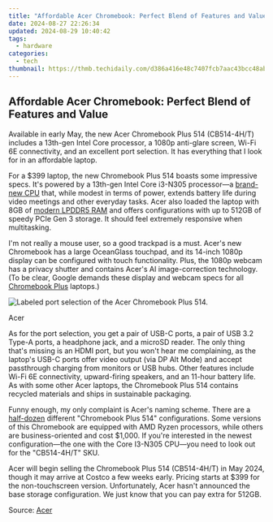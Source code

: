 ```yaml
---
title: "Affordable Acer Chromebook: Perfect Blend of Features and Value"
date: 2024-08-27 22:26:34
updated: 2024-08-29 10:40:42
tags:
  - hardware
categories:
  - tech
thumbnail: https://thmb.techidaily.com/d386a416e48c7407fcb7aac43bcc48ab905a8aa1d753be69ed2a2544fd8a3a51.jpg
---
```


## Affordable Acer Chromebook: Perfect Blend of Features and Value

Available in early May, the new Acer Chromebook Plus 514 (CB514-4H/T) includes a 13th-gen Intel Core processor, a 1080p anti-glare screen, Wi-Fi 6E connectivity, and an excellent port selection. It has everything that I look for in an affordable laptop.

 For a $399 laptop, the new Chromebook Plus 514 boasts some impressive specs. It's powered by a 13th-gen Intel Core i3-N305 processor—a [brand-new CPU](https://facebook-video-content.techidaily.com/elevate-your-profiles-visual-appeal-for-2024/) that, while modest in terms of power, extends battery life during video meetings and other everyday tasks. Acer also loaded the laptop with 8GB of [modern LPDDR5 RAM](https://instagram-video-recordings.techidaily.com/updated-2024-approved-discover-instagrams-free-filter-options-with-smart-searching-techniques/) and offers configurations with up to 512GB of speedy PCIe Gen 3 storage. It should feel extremely responsive when multitasking.

 I'm not really a mouse user, so a good trackpad is a must. Acer's new Chromebook has a large OceanGlass touchpad, and its 14-inch 1080p display can be configured with touch functionality. Plus, the 1080p webcam has a privacy shutter and contains Acer's AI image-correction technology. (To be clear, Google demands these display and webcam specs for all [Chromebook Plus](https://some-techniques.techidaily.com/in-2024-high-precision-display-unveiled-hp-dreamcolor-z32x/) laptops.)

![Labeled port selection of the Acer Chromebook Plus 514.](https://static1.howtogeekimages.com/wordpress/wp-content/uploads/2024/04/28.jpg) 

Acer

 As for the port selection, you get a pair of USB-C ports, a pair of USB 3.2 Type-A ports, a headphone jack, and a microSD reader. The only thing that's missing is an HDMI port, but you won't hear me complaining, as the laptop's USB-C ports offer video output (via DP Alt Mode) and accept passthrough charging from monitors or USB hubs. Other features include Wi-Fi 6E connectivity, upward-firing speakers, and an 11-hour battery life. As with some other Acer laptops, the Chromebook Plus 514 contains recycled materials and ships in sustainable packaging.

 Funny enough, my only complaint is Acer's naming scheme. There are a [half-dozen](https://www.acer.com/us-en/chromebooks) different "Chromebook Plus 514" configurations. Some versions of this Chromebook are equipped with AMD Ryzen processors, while others are business-oriented and cost $1,000\. If you're interested in the newest configuration—the one with the Core I3-N305 CPU—you need to look out for the "CB514-4H/T" SKU.

 Acer will begin selling the Chromebook Plus 514 (CB514-4H/T) in May 2024, though it may arrive at Costco a few weeks early. Pricing starts at $399 for the non-touchscreen version. Unfortunately, Acer hasn't announced the base storage configuration. We just know that you can pay extra for 512GB.

 Source: [Acer](https://news.acer.com/acer-expands-chromebook-plus-laptop-lineup-with-new-14-inch-model-powered-by-intel-core-processors)

<ins class="adsbygoogle"
     style="display:block"
     data-ad-format="autorelaxed"
     data-ad-client="ca-pub-7571918770474297"
     data-ad-slot="1223367746"></ins>



<ins class="adsbygoogle"
     style="display:block"
     data-ad-client="ca-pub-7571918770474297"
     data-ad-slot="8358498916"
     data-ad-format="auto"
     data-full-width-responsive="true"></ins>
